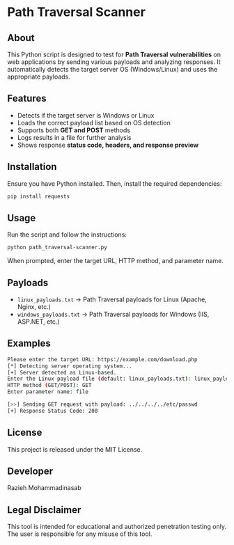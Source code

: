 # Path Traversal Scanner

## About
This Python script is designed to test for **Path Traversal vulnerabilities** on web applications by sending various payloads and analyzing responses. It automatically detects the target server OS (Windows/Linux) and uses the appropriate payloads.

## Features
- Detects if the target server is Windows or Linux
- Loads the correct payload list based on OS detection
- Supports both **GET and POST** methods
- Logs results in a file for further analysis
- Shows response **status code, headers, and response preview**

## Installation
Ensure you have Python installed. Then, install the required dependencies:

```bash
pip install requests
```

## Usage
Run the script and follow the instructions:

```bash
python path_traversal-scanner.py
```

When prompted, enter the target URL, HTTP method, and parameter name.

## Payloads
- `linux_payloads.txt` → Path Traversal payloads for Linux (Apache, Nginx, etc.)
- `windows_payloads.txt` → Path Traversal payloads for Windows (IIS, ASP.NET, etc.)

## Examples
```bash
Please enter the target URL: https://example.com/download.php
[*] Detecting server operating system...
[+] Server detected as Linux-based.
Enter the Linux payload file (default: linux_payloads.txt): linux_payloads.txt
HTTP method (GET/POST): GET
Enter parameter name: file

[>>] Sending GET request with payload: ../../../../etc/passwd
[+] Response Status Code: 200
```

## License

This project is released under the MIT License.

## Developer
Razieh Mohammadinasab


## Legal Disclaimer
This tool is intended for educational and authorized penetration testing only. The user is responsible for any misuse of this tool.

